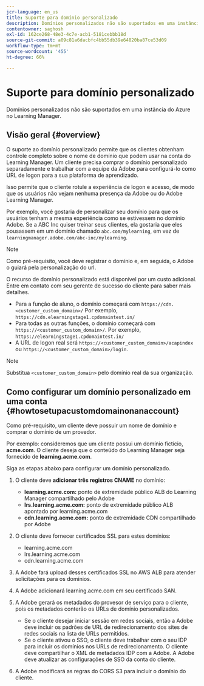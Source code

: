 ```yaml
---
jcr-language: en_us
title: Suporte para domínio personalizado
description: Domínios personalizados não são suportados em uma instância do Azure no Learning Manager.
contentowner: saghosh
exl-id: 162ce268-48e3-4c7e-acb1-5181cebbb18d
source-git-commit: a09c81a6dacbfc4bb55db39e64820ba87ce53d09
workflow-type: tm+mt
source-wordcount: '455'
ht-degree: 66%

---
```


# Suporte para domínio personalizado

Domínios personalizados não são suportados em uma instância do Azure no Learning Manager.

## Visão geral {#overview}

O suporte ao domínio personalizado permite que os clientes obtenham controle completo sobre o nome de domínio que podem usar na conta do Learning Manager. Um cliente precisa comprar o domínio personalizado separadamente e trabalhar com a equipe da Adobe para configurá-lo como URL de logon para a sua plataforma de aprendizado.

Isso permite que o cliente rotule a experiência de logon e acesso, de modo que os usuários não vejam nenhuma presença da Adobe ou do Adobe Learning Manager.

Por exemplo, você gostaria de personalizar seu domínio para que os usuários tenham a mesma experiência como se estivessem no domínio Adobe. Se a ABC Inc quiser treinar seus clientes, ela gostaria que eles pousassem em um domínio chamado `abc.com/mylearning`, em vez de `learningmanager.adobe.com/abc-inc/mylearning`.

>[!NOTE]
>
>Como pré-requisito, você deve registrar o domínio e, em seguida, o Adobe o guiará pela personalização do url.


O recurso de domínio personalizado está disponível por um custo adicional. Entre em contato com seu gerente de sucesso do cliente para saber mais detalhes.

* Para a função de aluno, o domínio começará com `https://cdn.<customer_custom_domain>/` Por exemplo, `https://cdn.elearningstage1.cpdomaintest.in/`
* Para todas as outras funções, o domínio começará com `https://<customer_custom_domain>/`. Por exemplo, `https://elearningstage1.cpdomaintest.in/`
* A URL de logon real será `https://<customer_custom_domain>/acapindex` ou `https://<customer_custom_domain>/login`.

>[!NOTE]
>
>Substitua `<customer_custom_domain>` pelo domínio real da sua organização.

## Como configurar um domínio personalizado em uma conta {#howtosetupacustomdomainonanaccount}

Como pré-requisito, um cliente deve possuir um nome de domínio e comprar o domínio de um provedor.

Por exemplo: consideremos que um cliente possui um domínio fictício, **acme.com**. O cliente deseja que o conteúdo do Learning Manager seja fornecido de **learning.acme.com**.

Siga as etapas abaixo para configurar um domínio personalizado.

1. O cliente deve **adicionar três registros CNAME** no domínio:

   * **learning.acme.com:** ponto de extremidade público ALB do Learning Manager compartilhado pelo Adobe
   * **lrs.learning.acme.com:** ponto de extremidade público ALB apontado por learning.acme.com
   * **cdn.learning.acme.com:** ponto de extremidade CDN compartilhado por Adobe

1. O cliente deve fornecer certificados SSL para estes domínios:

   * learning.acme.com
   * lrs.learning.acme.com
   * cdn.learning.acme.com

1. A Adobe fará upload desses certificados SSL no AWS ALB para atender solicitações para os domínios.
1. A Adobe adicionará learning.acme.com em seu certificado SAN.
1. A Adobe gerará os metadados do provesor de serviço para o cliente, pois os metadados conterão os URLs de domínio personalizados.

   * Se o cliente desejar iniciar sessão em redes sociais, então a Adobe deve incluir os padrões de URL de redirecionamento dos sites de redes sociais na lista de URLs permitidos.
   * Se o cliente ativou o SSO, o cliente deve trabalhar com o seu IDP para incluir os domínios nos URLs de redirecionamento. O cliente deve compartilhar o XML de metadados IDP com a Adobe. A Adobe deve atualizar as configurações de SSO da conta do cliente.

1. A Adobe modificará as regras do CORS S3 para incluir o domínio do cliente.
